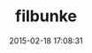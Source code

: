 ---
layout: post
title:  "filbunke"
repo:   "deltaprojects/filbunke"
date:   2015-02-18 17:08:31
gemurl: http://github.com/deltaprojects/filbunke
---